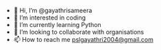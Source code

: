 - 👋 Hi, I’m @gayathrisameera
- 👀 I’m interested in coding
- 🌱 I’m currently learning Python
- 💞️ I’m looking to collaborate with organisations
- 📫 How to reach me pslgayathri2004@gmail.com

<!---
gayathrisameera/gayathrisameera is a ✨ special ✨ repository because its `README.md` (this file) appears on your GitHub profile.
You can click the Preview link to take a look at your changes.
--->
